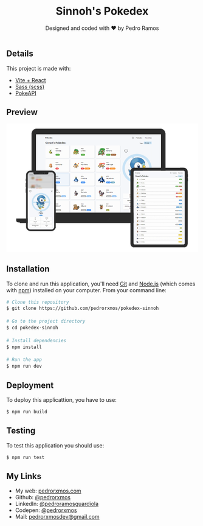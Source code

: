 <div align="center">
  <h1>Sinnoh's Pokedex</h1>
  Designed and coded with ♥ by Pedro Ramos
</div>

<br>

## Details

This project is made with:
- [Vite + React](https://vitejs.dev/)
- [Sass (scss)](https://sass-lang.com/)
- [PokeAPI](https://pokeapi.co/)


## Preview

![Desktop Preview](./public/preview.webp)

## Installation

To clone and run this application, you'll need [Git](https://git-scm.com) and [Node.js](https://nodejs.org/en/download/) (which comes with [npm](http://npmjs.com)) installed on your computer. From your command line:

```bash
# Clone this repository
$ git clone https://github.com/pedrorxmos/pokedex-sinnoh

# Go to the project directory
$ cd pokedex-sinnoh

# Install dependencies
$ npm install

# Run the app
$ npm run dev
```

## Deployment

To deploy this applicattion, you have to use:

```bash
$ npm run build
```

## Testing

To test this application you should use:

```bash
$ npm run test
```


## My Links
- My web: [pedrorxmos.com](https://pedrorxmos.com)
- Github: [@pedrorxmos](https://github.com/pedrorxmos)
- LinkedIn: [@pedroramosguardiola](https://linkedin.com/in/pedroramosguardiola)
- Codepen: [@pedrorxmos](https://codepen.io/pedrorxmos)
- Mail: [pedrorxmosdev@gmail.com](mailTo:pedrorxmosdev@gmail.com)